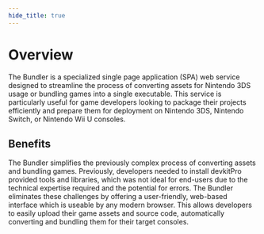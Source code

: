 ```yaml
---
hide_title: true
---
```


# Overview

The Bundler is a specialized single page application (SPA) web service designed to streamline the process of converting assets for Nintendo 3DS usage or bundling games into a single executable. This service is particularly useful for game developers looking to package their projects efficiently and prepare them for deployment on Nintendo 3DS, Nintendo Switch, or Nintendo Wii U consoles.

## Benefits

The Bundler simplifies the previously complex process of converting assets and bundling games. Previously, developers needed to install devkitPro provided tools and libraries, which was not ideal for end-users due to the technical expertise required and the potential for errors. The Bundler eliminates these challenges by offering a user-friendly, web-based interface which is useable by any modern browser. This allows developers to easily upload their game assets and source code, automatically converting and bundling them for their target consoles.
